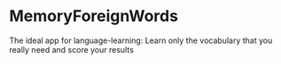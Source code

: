 # MemoryForeignWords

The ideal app for language-learning: Learn only the vocabulary that you really need and score your results
